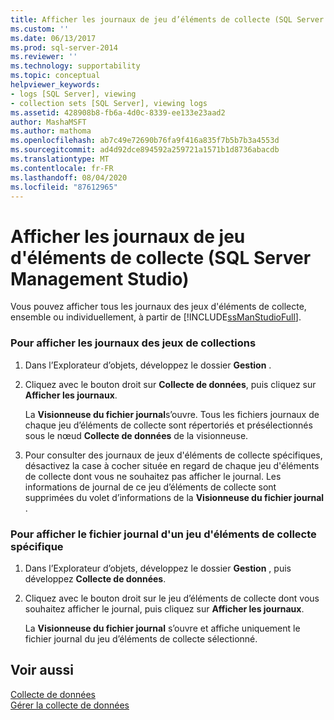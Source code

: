 ```yaml
---
title: Afficher les journaux de jeu d’éléments de collecte (SQL Server Management Studio) | Microsoft Docs
ms.custom: ''
ms.date: 06/13/2017
ms.prod: sql-server-2014
ms.reviewer: ''
ms.technology: supportability
ms.topic: conceptual
helpviewer_keywords:
- logs [SQL Server], viewing
- collection sets [SQL Server], viewing logs
ms.assetid: 428908b8-fb6a-4d0c-8339-ee133e23aad2
author: MashaMSFT
ms.author: mathoma
ms.openlocfilehash: ab7c49e72690b76fa9f416a835f7b5b7b3a4553d
ms.sourcegitcommit: ad4d92dce894592a259721a1571b1d8736abacdb
ms.translationtype: MT
ms.contentlocale: fr-FR
ms.lasthandoff: 08/04/2020
ms.locfileid: "87612965"
---
```

# <a name="view-collection-set-logs-sql-server-management-studio"></a>Afficher les journaux de jeu d'éléments de collecte (SQL Server Management Studio)
  Vous pouvez afficher tous les journaux des jeux d'éléments de collecte, ensemble ou individuellement, à partir de [!INCLUDE[ssManStudioFull](../../includes/ssmanstudiofull-md.md)].  
  
### <a name="to-view-collection-set-logs"></a>Pour afficher les journaux des jeux de collections  
  
1.  Dans l’Explorateur d’objets, développez le dossier **Gestion** .  
  
2.  Cliquez avec le bouton droit sur **Collecte de données**, puis cliquez sur **Afficher les journaux**.  
  
     La **Visionneuse du fichier journal**s’ouvre. Tous les fichiers journaux de chaque jeu d’éléments de collecte sont répertoriés et présélectionnés sous le nœud **Collecte de données** de la visionneuse.  
  
3.  Pour consulter des journaux de jeux d'éléments de collecte spécifiques, désactivez la case à cocher située en regard de chaque jeu d'éléments de collecte dont vous ne souhaitez pas afficher le journal. Les informations de journal de ce jeu d’éléments de collecte sont supprimées du volet d’informations de la **Visionneuse du fichier journal** .  
  
### <a name="to-view-a-specific-collection-set-log-file"></a>Pour afficher le fichier journal d'un jeu d'éléments de collecte spécifique  
  
1.  Dans l’Explorateur d’objets, développez le dossier **Gestion** , puis développez **Collecte de données**.  
  
2.  Cliquez avec le bouton droit sur le jeu d’éléments de collecte dont vous souhaitez afficher le journal, puis cliquez sur **Afficher les journaux**.  
  
     La **Visionneuse du fichier journal** s’ouvre et affiche uniquement le fichier journal du jeu d’éléments de collecte sélectionné.  
  
## <a name="see-also"></a>Voir aussi  
 [Collecte de données](data-collection.md)   
 [Gérer la collecte de données](manage-data-collection.md)  
  
  
